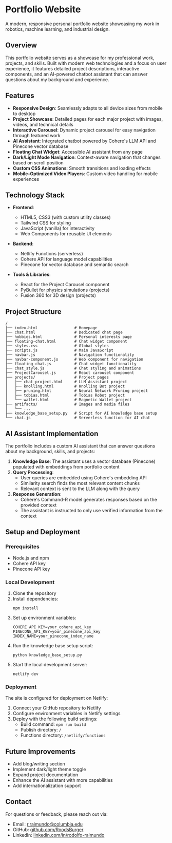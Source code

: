 # Portfolio Website

A modern, responsive personal portfolio website showcasing my work in robotics, machine learning, and industrial design.

## Overview

This portfolio website serves as a showcase for my professional work, projects, and skills. Built with modern web technologies and a focus on user experience, it features detailed project descriptions, interactive components, and an AI-powered chatbot assistant that can answer questions about my background and experience.

## Features

- **Responsive Design**: Seamlessly adapts to all device sizes from mobile to desktop
- **Project Showcase**: Detailed pages for each major project with images, videos, and technical details
- **Interactive Carousel**: Dynamic project carousel for easy navigation through featured work
- **AI Assistant**: Integrated chatbot powered by Cohere's LLM API and Pinecone vector database
- **Floating Chat Widget**: Accessible AI assistant from any page
- **Dark/Light Mode Navigation**: Context-aware navigation that changes based on scroll position
- **Custom CSS Animations**: Smooth transitions and loading effects
- **Mobile-Optimized Video Players**: Custom video handling for mobile experiences

## Technology Stack

- **Frontend**:
  - HTML5, CSS3 (with custom utility classes)
  - Tailwind CSS for styling
  - JavaScript (vanilla) for interactivity
  - Web Components for reusable UI elements

- **Backend**:
  - Netlify Functions (serverless)
  - Cohere API for language model capabilities
  - Pinecone for vector database and semantic search

- **Tools & Libraries**:
  - React for the Project Carousel component
  - PyBullet for physics simulations (projects)
  - Fusion 360 for 3D design (projects)

## Project Structure

```
/
├── index.html                # Homepage
├── chat.html                 # Dedicated chat page
├── hobbies.html              # Personal interests page
├── floating-chat.html        # Chat widget component
├── styles.css                # Global styles
├── scripts.js                # Main JavaScript
├── navbar.js                 # Navigation functionality
├── navbar-component.js       # Web component for navigation
├── floating-chat.js          # Chat widget functionality
├── chat_style.js             # Chat styling and animations
├── ProjectCarousel.js        # React carousel component
├── projects/                 # Project pages
│   ├── chat-project.html     # LLM Assistant project
│   ├── knolling.html         # Knolling Bot project
│   ├── pruning.html          # Neural Network Pruning project
│   ├── tobias.html           # Tobias Robot project
│   └── wallet.html           # Magnetic Wallet project
├── artifacts/                # Images and media files
│   └── ...
├── knowledge_base_setup.py   # Script for AI knowledge base setup
└── chat.js                   # Serverless function for AI chat
```

## AI Assistant Implementation

The portfolio includes a custom AI assistant that can answer questions about my background, skills, and projects:

1. **Knowledge Base**: The assistant uses a vector database (Pinecone) populated with embeddings from portfolio content
2. **Query Processing**:
   - User queries are embedded using Cohere's embedding API
   - Similarity search finds the most relevant content chunks
   - Relevant context is sent to the LLM along with the query
3. **Response Generation**:
   - Cohere's Command-R model generates responses based on the provided context
   - The assistant is instructed to only use verified information from the context

## Setup and Deployment

### Prerequisites
- Node.js and npm
- Cohere API key
- Pinecone API key

### Local Development
1. Clone the repository
2. Install dependencies:
   ```
   npm install
   ```
3. Set up environment variables:
   ```
   COHERE_API_KEY=your_cohere_api_key
   PINECONE_API_KEY=your_pinecone_api_key
   INDEX_NAME=your_pinecone_index_name
   ```
4. Run the knowledge base setup script:
   ```
   python knowledge_base_setup.py
   ```
5. Start the local development server:
   ```
   netlify dev
   ```

### Deployment
The site is configured for deployment on Netlify:

1. Connect your GitHub repository to Netlify
2. Configure environment variables in Netlify settings
3. Deploy with the following build settings:
   - Build command: `npm run build`
   - Publish directory: `/`
   - Functions directory: `/netlify/functions`

## Future Improvements

- Add blog/writing section
- Implement dark/light theme toggle
- Expand project documentation
- Enhance the AI assistant with more capabilities
- Add internationalization support

## Contact

For questions or feedback, please reach out via:
- Email: r.raimundo@columbia.edu
- GitHub: [github.com/RoodsBurger](https://github.com/RoodsBurger)
- LinkedIn: [linkedin.com/in/rodolfo-raimundo](https://www.linkedin.com/in/rodolfo-raimundo)